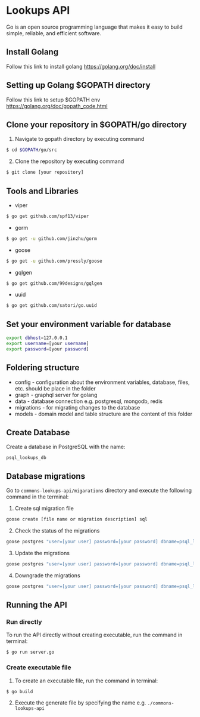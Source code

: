 # Lookups API

Go is an open source programming language that makes it easy to build simple, reliable, and efficient software.

## Install Golang

Follow this link to install golang https://golang.org/doc/install

## Setting up Golang \$GOPATH directory

Follow this link to setup \$GOPATH env https://golang.org/doc/gopath_code.html

## Clone your repository in \$GOPATH/go directory

1. Navigate to gopath directory by executing command

```bash
$ cd $GOPATH/go/src
```

2. Clone the repository by executing command

```bash
$ git clone [your repository]
```

## Tools and Libraries

- viper

```bash
$ go get github.com/spf13/viper
```

- gorm

```bash
$ go get -u github.com/jinzhu/gorm
```

- goose

```bash
$ go get -u github.com/pressly/goose
```

- gqlgen

```bash
$ go get github.com/99designs/gqlgen
```

- uuid

```bash
$ go get github.com/satori/go.uuid
```

## Set your environment variable for database

```bash
export dbhost=127.0.0.1
export username=[your username]
export password=[your password]
```

## Foldering structure

- config - configuration about the environment variables, database, files, etc. should be place in the folder
- graph - graphql server for golang
- data - database connection e.g. postgresql, mongodb, redis
- migrations - for migrating changes to the database
- models - domain model and table structure are the content of this folder

## Create Database

Create a database in PostgreSQL with the name:

```
psql_lookups_db
```

## Database migrations

Go to `commons-lookups-api/migarations` directory and execute the following command in the terminal:

1. Create sql migration file

```bash
goose create [file name or migration description] sql
```

2. Check the status of the migrations

```bash
goose postgres "user=[your user] password=[your password] dbname=psql_lookups_db host=127.0.0.1 sslmode=disable" status
```

3. Update the migrations

```bash
goose postgres "user=[your user] password=[your password] dbname=psql_lookups_db host=127.0.0.1 sslmode=disable" up
```

4. Downgrade the migrations

```bash
goose postgres "user=[your user] password=[your password] dbname=psql_lookups_db host=127.0.0.1 sslmode=disable" down
```

## Running the API

### Run directly

To run the API directly without creating executable, run the command in terminal:

```bash
$ go run server.go
```

### Create executable file

1. To create an executable file, run the command in terminal:

```bash
$ go build
```

2. Execute the generate file by specifying the name e.g. `./commons-lookups-api`
